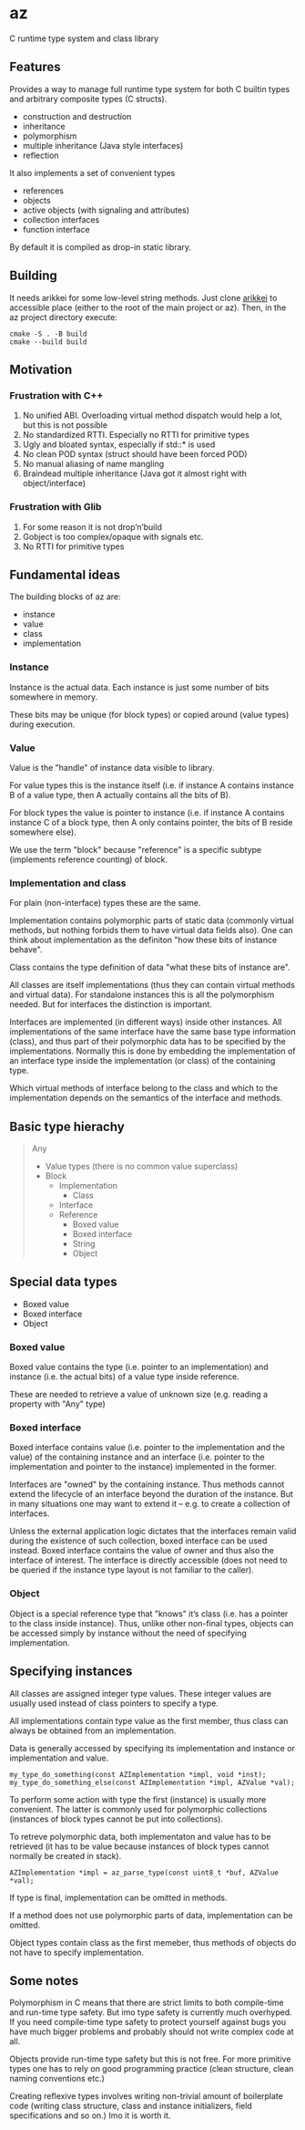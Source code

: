 # az
C runtime type system and class library

## Features

Provides a way to manage full runtime type system for both C builtin types and
arbitrary composite types (C structs).

- construction and destruction
- inheritance
- polymorphism
- multiple inheritance (Java style interfaces)
- reflection

It also implements a set of convenient types

- references
- objects
- active objects (with signaling and attributes)
- collection interfaces
- function interface

By default it is compiled as drop-in static library.

## Building

It needs arikkei for some low-level string methods. Just clone [arikkei](https://github.com/lauris71/arikkei) to accessible place (either to the root of the main project or az).
Then, in the az project directory execute:

    cmake -S . -B build
    cmake --build build

## Motivation
### Frustration with C++
1. No unified ABI. Overloading virtual method dispatch would help a lot, but this is not possible
2. No standardized RTTI. Especially no RTTI for primitive types
3. Ugly and bloated syntax, especially if std::* is used
4. No clean POD syntax (struct should have been forced POD)
5. No manual aliasing of name mangling
6. Braindead multiple inheritance (Java got it almost right with object/interface)

### Frustration with Glib
1. For some reason it is not drop’n’build
2. Gobject is too complex/opaque with signals etc.
3. No RTTI for primitive types

## Fundamental ideas
The building blocks of az are:
- instance
- value
- class
- implementation

### Instance
Instance is the actual data. Each instance is just some number of bits somewhere in memory.

These bits may be unique (for block types) or copied around (value types) during execution.

### Value
Value is the "handle" of instance data visible to library.

For value types this is the instance itself (i.e. if instance A contains instance B of a value type, then A actually contains all the bits of B).

For block types the value is pointer to instance (i.e. if instance A contains instance C of a block type, then A only contains pointer, the bits of B reside somewhere else).

We use the term "block" because "reference" is a specific subtype (implements reference counting) of block.

### Implementation and class
For plain (non-interface) types these are the same.

Implementation contains polymorphic parts of static data (commonly virtual methods, but nothing forbids them to have virtual data fields also). One can think about implementation as the definiton "how these bits of instance behave".

Class contains the type definition of data "what these bits of instance are".

All classes are itself implementations (thus they can contain virtual methods and virtual data). For standalone instances this is all the polymorphism needed. But for interfaces the distinction is important.

Interfaces are implemented (in different ways) inside other instances. All implementations of the same interface have the same base type information (class), and thus part of their polymorphic data has to be specified by the implementations. Normally this is done by embedding the implementation of an interface type inside the implementation (or class) of the containing type.

Which virtual methods of interface belong to the class and which to the implementation depends on the semantics of the interface and methods.

## Basic type hierachy
>Any
>  + Value types (there is no common value superclass)
>  + Block
>    + Implementation
>      + Class
>    + Interface
>    + Reference
>      + Boxed value
>      + Boxed interface
>      + String
>      + Object

## Special data types
- Boxed value
- Boxed interface
- Object

### Boxed value
Boxed value contains the type (i.e. pointer to an implementation) and instance (i.e. the actual bits) of a value type inside reference.

These are needed to retrieve a value of unknown size (e.g. reading a property with "Any" type)

### Boxed interface
Boxed interface contains value (i.e. pointer to the implementation and the value) of the containing instance and an interface (i.e. pointer to the implementation and pointer to the instance) implemented in the former.

Interfaces are "owned" by the containing instance. Thus methods cannot extend the lifecycle of an interface beyond the duration of the instance. But in many situations one may want to extend it – e.g. to create a collection of interfaces.

Unless the external application logic dictates that the interfaces remain valid during the existence of such collection, boxed interface can be used instead. Boxed interface contains the value of owner and thus also the interface of interest. The interface is directly accessible (does not need to be queried if the instance type layout is not familiar to the caller).

### Object
Object is a special reference type that "knows" it’s class (i.e. has a pointer to the class inside instance). Thus, unlike other non-final types, objects can be accessed simply by instance without the need of specifying implementation.

## Specifying instances
All classes are assigned integer type values. These integer values are usually used instead of class pointers to specify a type.

All implementations contain type value as the first member, thus class can always be obtained from an implementation.

Data is generally accessed by specifying its implementation and instance or implementation and value.

    my_type_do_something(const AZImplementation *impl, void *inst);
    my_type_do_something_else(const AZImplementation *impl, AZValue *val);

To perform some action with type the first (instance) is usually more convenient. The latter is commonly used for polymorphic collections (instances of block types cannot be put into collections).

To retreve polymorphic data, both implementaton and value has to be retrieved (it has to be value because instances of block types cannot normally be created in stack).

    AZImplementation *impl = az_parse_type(const uint8_t *buf, AZValue *val);

If type is final, implementation can be omitted in methods.

If a method does not use polymorphic parts of data, implementation can be omitted.

Object types contain class as the first memeber, thus methods of objects do not have to specify implementation.

## Some notes

Polymorphism in C means that there are strict limits to both compile-time and run-time type safety. But imo type safety is currently much overhyped. If you need compile-time type safety to protect yourself against bugs you have much bigger problems and probably should not write complex code at all.

Objects provide run-time type safety but this is not free. For more primitive types one has to rely on good
programming practice (clean structure, clean naming conventions etc.)

Creating reflexive types involves writing non-trivial amount of boilerplate code (writing class structure, class and instance initializers, field specifications and so on.) Imo it is worth it.